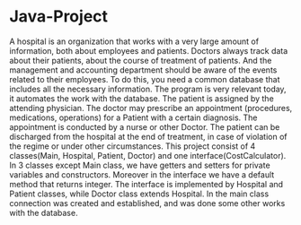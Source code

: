 # Java-Project
A hospital is an organization that works with a very large amount of information, both about employees and patients. Doctors always track data about their patients, about the course of treatment of patients. And the management and accounting department should be aware of the events related to their employees. To do this, you need a common database that includes all the necessary information. The program is very relevant today, it automates the work with the database. The patient is assigned by the attending physician. The doctor may prescribe an appointment (procedures, medications, operations) for a Patient with a certain diagnosis. The appointment is conducted by a nurse or other Doctor. The patient can be discharged from the hospital at the end of treatment, in case of violation of the regime or under other circumstances. This project consist of 4 classes(Main, Hospital, Patient, Doctor) and one interface(CostCalculator). In 3 classes except Main class, we have getters and setters for private variables and constructors. Moreover in the interface we have a default method that returns integer. The interface is implemented by Hospital and Patient classes, while Doctor class extends Hospital. In the main class connection was created and established, and was done some other works with the database.
